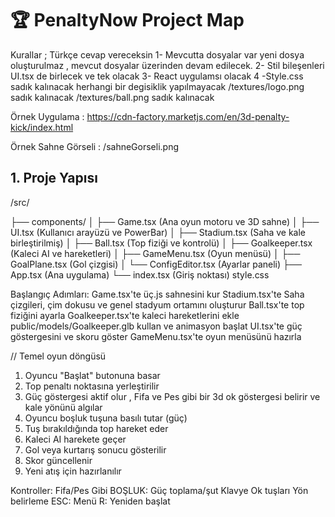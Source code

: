 # 🏆 PenaltyNow Project Map

Kurallar ;
Türkçe cevap vereceksin
1- Mevcutta dosyalar var yeni dosya oluşturulmaz  , mevcut dosyalar üzerinden devam edilecek.
2- Stil bileşenleri UI.tsx de birlecek ve tek olacak
3- React uygulamsı olacak
4 -Style.css sadık kalınacak herhangi bir degisiklik yapılmayacak
/textures/logo.png sadık kalınacak
/textures/ball.png sadık kalınacak

Örnek Uygulama : https://cdn-factory.marketjs.com/en/3d-penalty-kick/index.html

Örnek Sahne Görseli : /sahneGorseli.png

## 1. Proje Yapısı
/src/

  ├── components/
  │   ├── Game.tsx        (Ana oyun motoru ve 3D sahne)
  │   ├── UI.tsx          (Kullanıcı arayüzü ve PowerBar)
  │   ├── Stadium.tsx     (Saha ve kale birleştirilmiş)
  │   ├── Ball.tsx        (Top fiziği ve kontrolü)
  │   ├── Goalkeeper.tsx  (Kaleci AI ve hareketleri)
  │   ├── GameMenu.tsx    (Oyun menüsü)
  │   ├── GoalPlane.tsx   (Gol çizgisi)
  │   └── ConfigEditor.tsx (Ayarlar paneli)
  ├── App.tsx             (Ana uygulama)
  └── index.tsx           (Giriş noktası)
      style.css 

Başlangıç Adımları:
Game.tsx'te üç.js sahnesini kur
Stadium.tsx'te  Saha çizgileri, çim dokusu ve genel stadyum ortamını oluşturur
Ball.tsx'te top fiziğini ayarla
Goalkeeper.tsx'te kaleci hareketlerini ekle  public/models/Goalkeeper.glb kullan ve animasyon başlat
UI.tsx'te güç göstergesini ve skoru göster
GameMenu.tsx'te oyun menüsünü hazırla

// Temel oyun döngüsü
1. Oyuncu "Başlat" butonuna basar
2. Top penaltı noktasına yerleştirilir
3. Güç göstergesi aktif olur , Fifa ve Pes gibi bir 3d ok göstergesi belirir ve kale yönünü algılar
4. Oyuncu boşluk tuşuna basılı tutar (güç)
5. Tuş bırakıldığında top hareket eder
6. Kaleci AI harekete geçer
7. Gol veya kurtarış sonucu gösterilir
8. Skor güncellenir
9. Yeni atış için hazırlanılır

Kontroller:
Fifa/Pes Gibi
BOŞLUK: Güç toplama/şut
Klavye Ok tuşları Yön belirleme
ESC: Menü
R: Yeniden başlat

